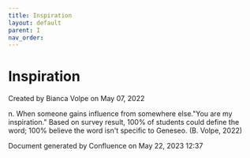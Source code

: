 ```yaml
---
title: Inspiration
layout: default
parent: I
nav_order:
---
```


# Inspiration

Created by  Bianca Volpe on May 07, 2022

n. When someone gains influence from somewhere else.&quot;You are my inspiration.&quot; Based on survey result, 100% of students could define the word; 100% believe the word isn't specific to Geneseo. (B. Volpe, 2022)

Document generated by Confluence on May 22, 2023 12:37


